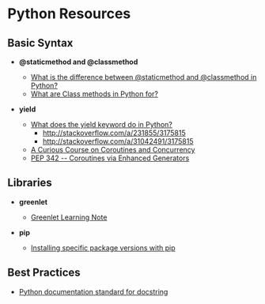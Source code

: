 # Python Resources

## Basic Syntax

- **@staticmethod and @classmethod**
    - [What is the difference between @staticmethod and @classmethod in Python?](http://stackoverflow.com/questions/136097/what-is-the-difference-between-staticmethod-and-classmethod-in-python)
    - [What are Class methods in Python for?](http://stackoverflow.com/a/38276/3175815)

- **yield**
    - [What does the yield keyword do in Python?](http://stackoverflow.com/questions/231767/what-does-the-yield-keyword-do-in-python)
        - <http://stackoverflow.com/a/231855/3175815>
        - <http://stackoverflow.com/a/31042491/3175815>
    - [A Curious Course on Coroutines and Concurrency](http://www.dabeaz.com/coroutines/index.html)
    - [PEP 342 -- Coroutines via Enhanced Generators](https://www.python.org/dev/peps/pep-0342/)

## Libraries

- **greenlet**
    - [Greenlet Learning Note](./greenlet-learning-note.md)

- **pip**
    - [Installing specific package versions with pip](http://stackoverflow.com/questions/5226311/installing-specific-package-versions-with-pip)

## Best Practices

- [Python documentation standard for docstring](http://stackoverflow.com/questions/5334531/python-documentation-standard-for-docstring)

